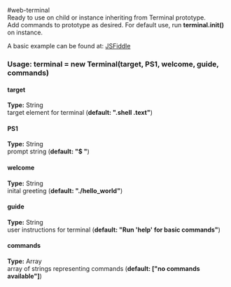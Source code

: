 #web-terminal
<br>
Ready to use on child or instance inheriting from Terminal prototype.<br>
Add commands to prototype as desired. For default use, run **terminal.init()** on instance.<br>

A basic example can be found at: <a href="https://jsfiddle.net/turingplanck/4dm43g8j/2/" target="_blank">JSFiddle</a>


### Usage: terminal = new Terminal(target, PS1, welcome, guide, commands)

#### target
**Type:** String<br>
target element for terminal (**default: ".shell .text"**)

#### PS1
**Type:** String<br>
prompt string (**default: "$ "**)

#### welcome
**Type:** String<br>
inital greeting (**default: "./hello_world"**)

#### guide
**Type:** String<br>
user instructions for terminal (**default: "Run 'help' for basic commands"**)

#### commands
**Type:** Array<br>
array of strings representing commands (**default: ["no commands available"]**)
